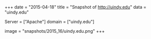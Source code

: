 
+++
date = "2015-04-18"
title = "Snapshot of http://uindy.edu"
data = "uindy.edu"

Server = ["Apache"]
domain = ["uindy.edu"]

  image = "snapshots/2015_16/uindy.edu.png"
+++
#
